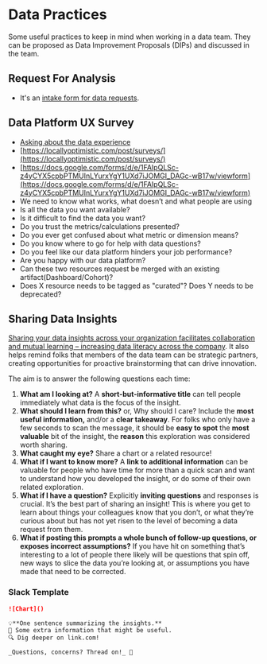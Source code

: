 # Data Practices

Some useful practices to keep in mind when working in a data team. They can be proposed as Data Improvement Proposals (DIPs) and discussed in the team.

## Request For Analysis

- It's an [intake form for data requests](https://www.caitlinhudon.com/posts/2020/09/16/data-intake-form).

## Data Platform UX Survey

- [Asking about the data experience](https://docs.google.com/forms/d/e/1FAIpQLSfufs_0zOGlFiE6oqrdZU7xCi399CBYbIlZkAMe15GTRRcPZA/viewform)
- [https://locallyoptimistic.com/post/surveys/](https://locallyoptimistic.com/post/surveys/)
- [https://docs.google.com/forms/d/e/1FAIpQLSc-z4yCYX5cpbPTMUInLYurxYgY1UXd7iJOMGI_DAGc-wB17w/viewform](https://docs.google.com/forms/d/e/1FAIpQLSc-z4yCYX5cpbPTMUInLYurxYgY1UXd7iJOMGI_DAGc-wB17w/viewform)
- We need to know what works, what doesn’t and what people are using
- Is all the data you want available?
- Is it difficult to find the data you want?
- Do you trust the metrics/calculations presented?
- Do you ever get confused about what metric or dimension means?
- Do you know where to go for help with data questions?
- Do you feel like our data platform hinders your job performance?
- Are you happy with our data platform?
- Can these two resources request be merged with an existing artifact(Dashboard/Cohort)?
- Does X resource needs to be tagged as "curated"? Does Y needs to be deprecated?

## Sharing Data Insights

[Sharing your data insights across your organization facilitates collaboration and mutual learning – increasing data literacy across the company](https://locallyoptimistic.com/post/share-your-data-insights-to-engage-your-colleagues/). It also helps remind folks that members of the data team can be strategic partners, creating opportunities for proactive brainstorming that can drive innovation.

The aim is to answer the following questions each time:

1. **What am I looking at?** A **short-but-informative title** can tell people immediately what data is the focus of the insight.
2. **What should I learn from this?** or, Why should I care? Include the **most useful information,** and/or a **clear takeaway**. For folks who only have a few seconds to scan the message, it should be **easy to spot** the **most valuable** bit of the insight, the **reason** this exploration was considered worth sharing.
3. **What caught my eye?** Share a chart or a related resource!
4. **What if I want to know more?** A **link to additional information** can be valuable for people who have time for more than a quick scan and want to understand how you developed the insight, or do some of their own related exploration.
5. **What if I have a question?** Explicitly **inviting questions** and responses is crucial. It’s the best part of sharing an insight! This is where you get to learn about things your colleagues know that you don’t, or what they’re curious about but has not yet risen to the level of becoming a data request from them.
6. **What if posting this prompts a whole bunch of follow-up questions, or exposes incorrect assumptions?** If you have hit on something that’s interesting to a lot of people there likely will be questions that spin off, new ways to slice the data you’re looking at, or assumptions you have made that need to be corrected.

### Slack Template

```md
![Chart]()

💡**One sentence summarizing the insights.**
📝 Some extra information that might be useful.
🔍 Dig deeper on link.com!

_Questions, concerns? Thread on!_ 🧵
```
